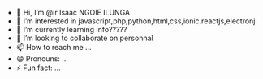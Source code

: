- 👋 Hi, I’m @ir Isaac NGOIE ILUNGA
- 👀 I’m interested in javascript,php,python,html,css,ionic,reactjs,electronj
- 🌱 I’m currently learning info?????
- 💞️ I’m looking to collaborate on personnal
- 📫 How to reach me ...
- 😄 Pronouns: ...
- ⚡ Fun fact: ...

<!---
irisaacilunga01/irisaacilunga01 is a ✨ special ✨ repository because its `README.md` (this file) appears on your GitHub profile.
You can click the Preview link to take a look at your changes.
--->
